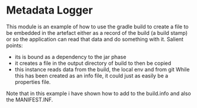 # Metadata Logger
This module is an example of how to use the gradle build to create a file to be embedded in the artefact either as a record of the build (a build stamp) or so the application can read that data and do something with it.  Salient points:
 - its is bound as a dependency to the jar phase
 - it creates a file in the output directory of build to then be copied
 - this instance reads data from the build, the local env and from git
While this has been created as an info file, it could just as easily be a properties file.

Note that in this example i have shown how to add to the build.info and also the MANIFEST.INF.